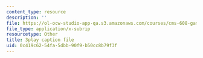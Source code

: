 ```yaml
---
content_type: resource
description: ''
file: https://ol-ocw-studio-app-qa.s3.amazonaws.com/courses/cms-608-game-design-spring-2014/0c419c6254fa5dbb90f9b50cc8b79f3f_1506646.vtt
file_type: application/x-subrip
resourcetype: Other
title: 3play caption file
uid: 0c419c62-54fa-5dbb-90f9-b50cc8b79f3f
---
```


